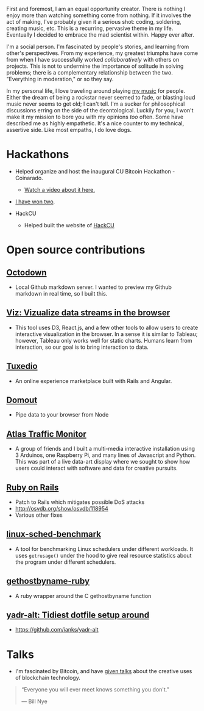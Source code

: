 First and foremost, I am an equal opportunity creator. There is nothing I enjoy
more than watching something come from nothing. If it involves the act of
making, I've probably given it a serious shot: coding, soldering, creating
music, etc. This is a recurring, pervasive theme in my life. Eventually I
decided to embrace the mad scientist within. Happy ever after.

I'm a social person. I'm fascinated by people's stories, and learning from
other's perspectives. From my experience, my greatest triumphs have come from
when I have successfully worked _collaboratively_ with others on projects. This
is not to undermine the importance of solitude in solving problems; there is a
complementary relationship between the two. "Everything in moderation," or so
they say.

In my personal life,  I love traveling around playing [my music][1] for people.
Either the dream of being a rockstar never seemed to fade, or blasting loud
music never seems to get old; I can't tell. I'm a sucker for philosophical
discussions erring on the side of the deontological. Luckily for you, I won't
make it my mission to bore you with my opinions _too_ often. Some have
described me as highly empathetic. It's a nice counter to my technical,
assertive side. Like most empaths, I do love dogs.

# Hackathons

- Helped organize and host the inaugural CU Bitcoin Hackathon - Coinarado.
  - [Watch a video about it here.][11]

- [I have won two](http://ianks.com/year-of-hackathons/).

- HackCU
  - Helped built the website of [HackCU](http://hackcu.org)

# Open source contributions

## [Octodown][2]

- Local Github markdown server. I wanted to preview my Github markdown in
real time, so I built this.

## [Viz: Vizualize data streams in the browser][3]

- This tool uses D3, React.js, and a few other tools to allow users to create
interactive visualization in the browser. In a sense it is similar to
Tableau; however, Tableau only works well for static charts. Humans learn
from interaction, so our goal is to bring interaction to data.

## [Tuxedio][4]

- An online experience marketplace built with Rails and Angular.

## [Domout][5]

- Pipe data to your browser from Node

## [Atlas Traffic Monitor][6]

- A group of friends and I built a multi-media interactive installation using
3 Arduinos, one Raspberry Pi, and many lines of Javascript and Python. This
was part of a live data-art display where we sought to show how users could
interact with software and data for creative pursuits.

## [Ruby on Rails][7]

- Patch to Rails which mitigates possible DoS attacks
- http://osvdb.org/show/osvdb/118954
- Various other fixes

## [linux-sched-benchmark][8]

- A tool for benchmarking Linux schedulers under different workloads. It uses
`getrusage()` under the hood to give real resource statistics about the
program under different schedulers.

## [gethostbyname-ruby][9]

- A ruby wrapper around the C gethostbyname function

## [yadr-alt: Tidiest dotfile setup around][10]

- https://github.com/ianks/yadr-alt

# Talks

- I'm fascinated by Bitcoin, and have [given
talks](/assets/docs/BitcoinPresentation.pdf) about the creative uses of
blockchain technology.

> “Everyone you will ever meet knows something you don't.”
>
> ― Bill Nye

[1]: https://soundcloud.com/ionik
[2]: https://github.com/ianks/octodown
[3]: https://github.com/sikuli/viz
[4]: https://github.com/tuxedio
[5]: https://github.com/sikuli/domout
[6]: https://github.com/atlastrafficmonitor
[7]: https://github.com/rails/rails
[8]: https://github.com/ianks/linux-sched-benchmark
[9]: https://github.com/ianks/gethostbyname-ruby
[10]: https://github.com/ianks/yadr-alt
[11]: https://www.youtube.com/watch?v=FkK0PabP2toi
